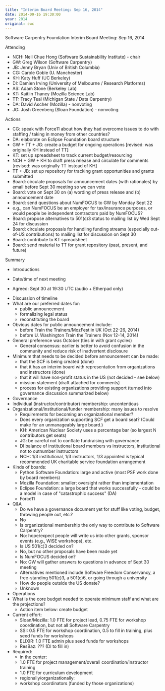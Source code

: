```yaml
---
title: "Interim Board Meeting: Sep 16, 2014"
date: 2014-09-16 19:30:00
year: 2014
original: swc
---
```

<p>Software Carpentry Foundation Interim Board Meeting: Sep 16, 2014</p>
<p>Attending</p>
<ul>
<li>NCH: Neil Chue Hong (Software Sustainability Institute) - chair</li>
<li>GW: Greg Wilson (Software Carpentry)</li>
<li>JB: Jenny Bryan (Univ of British Columbia)</li>
<li>CG: Carole Goble (U. Manchester)</li>
<li>KH: Katy Huff (UC Berkeley)</li>
<li>DI: Damien Irving (University of Melbourne / Research Platforms)</li>
<li>AS: Adam Stone (Berkeley Lab)</li>
<li>KT: Kaitlin Thaney (Mozilla Science Lab)</li>
<li>TT: Tracy Teal (Michigan State / Data Carpentry)</li>
<li>DA: David Ascher (Mozilla) - nonvoting</li>
<li>JG: Josh Greenberg (Sloan Foundation) - nonvoting</li>
</ul>
<p>Actions</p>
<ul>
<li>CG: speak with Force11 about how they had overcome issues to do with staffing / taking in money from other countries?</li>
<li>DA: elaborate on Eclipse Foundation board structure</li>
<li>GW + TT + JG: create a budget for ongoing operations [revised: was originally KH instead of TT]</li>
<li>KT: set up spreadsheet to track current budget/resourcing</li>
<li>NCH + GW + KH to draft press release and circulate for comments [revised: was originally TT instead of KH]</li>
<li>TT + JB: set up repository for tracking grant opportunities and grants submitted</li>
<li>Board: circulate proposals for announcement dates (with rationales) by email before Sept 30 meeting so we can vote</li>
<li>Board: vote on Sept 30 on (a) wording of press release and (b) announcement date</li>
<li>Board: send questions about NumFOCUS to GW by Monday Sept 22</li>
<li>e.g., can NumFOCUS be an employer for tax/insurance purposes, or would people be independent contractors paid by NumFOCUS?</li>
<li>Board: propose alternatives to 501(c)3 status to mailing list by Wed Sept 24 for discussion</li>
<li>Board: circulate proposals for handling funding streams (especially out-of-US contributions) to mailing list for discussion on Sept 30</li>
<li>Board: contribute to KT spreadsheet</li>
<li>Board: send material to TT for grant repository (past, present, and future)</li>
</ul>
<p>Summary</p>
<ul>
<li><p>Introductions</p></li>
<li>Date/time of next meeting</li>
<li><p>Agreed: Sept 30 at 19:30 UTC (audio + Etherpad only)</p></li>
<li>Discussion of timeline</li>
<li>What are our preferred dates for:
<ul>
<li>public announcement</li>
<li>formalizing legal status</li>
<li>reconstituting the board</li>
</ul></li>
<li>Obvious dates for public announcement include:
<ul>
<li>before Train the Trainers/MozFest in UK (Oct 22-26, 2014)</li>
<li>before U. Washington Train the Trainers (Nov 12-14, 2014)</li>
</ul></li>
<li>General preference was October (ties in with grant cycles)
<ul>
<li>General consensus: earlier is better to avoid confusion in the community and reduce risk of inadvertent disclosure</li>
</ul></li>
<li>Minimum that needs to be decided before announcement can be made:
<ul>
<li>that the SCF is being created (done)</li>
<li>that it has an interim board with representation from organizations and instructors (done)</li>
<li>that it will have non-profit status in the US (not decided - see below)</li>
<li>mission statement (draft attached for comments)</li>
<li>process for existing organizations providing support (turned into governance discussion summarized below)</li>
</ul></li>
<li>Governance</li>
<li>Individual (instructor/contributor) membership: uncontentious</li>
<li>Organizational/institutional/funder membership: many issues to resolve
<ul>
<li>Requirements for becoming an organizational member?</li>
<li>Does every organization supporting SCF get a board seat? (Could make for an unmanageably large board.)</li>
<li>KH: American Nuclear Society uses a percentage bar (so largest N contributors get seats)</li>
<li>JG: be careful not to conflate fundraising with governance</li>
<li>DI balance of institutional board members vs instructors, institutional not to outnumber instructors</li>
<li>NCH: 1/3 institutional, 1/3 instructors, 1/3 appointed is typical recommended UK charitable service foundation arrangement</li>
</ul></li>
<li>Kinds of boards:
<ul>
<li>Python Software Foundation: large and active (most PSF work done by board members)</li>
<li>Mozilla Foundation: smaller; oversight rather than implementation</li>
<li>Eclipse Foundation: a large board that works successfully - could be a model in case of "catastrophic success" (DA)</li>
<li>Force11</li>
</ul></li>
<li>Q&amp;A
<ul>
<li>Do we have a governance document yet for stuff like voting, budget, throwing people out, etc.?</li>
<li>No</li>
<li>Is organizational membership the only way to contribute to Software Carpentry?</li>
<li>No: hope/expect people will write us into other grants, sponsor events (e.g., WiSE workshops), etc.</li>
<li>Is US 501(c)3 decided on?</li>
<li>No, but no other proposals have been made yet</li>
<li>Is NumFOCUS decided on?</li>
<li>No: GW will gather answers to questions in advance of Sept 30 meeting</li>
<li>Alternatives mentioned include Software Freedom Conservancy, a free-standing 501(c)3, a 501(c)6, or going through a university</li>
<li>How do people outside the US donate?</li>
<li>Unknown</li>
</ul></li>
<li>Operations</li>
<li>What is the core budget needed to operate minimum staff and what are the projections?
<ul>
<li>Action item below: create budget</li>
</ul></li>
<li>Current effort:
<ul>
<li>Sloan/Mozilla: 1.0 FTE for project lead, 0.75 FTE for workshop coordination, but not all Software Carpentry</li>
<li>SSI: 0.5 FTE for workshop coordination, 0.5 to fill in training, plus seed funds for workshops</li>
<li>ELIXIR: 1.0 FTE admin plus seed funds for workshops</li>
<li>ResBaz: ??? (DI to fill in)</li>
</ul></li>
<li>Required:
<ul>
<li>in the center:</li>
<li>1.0 FTE for project management/overall coordination/instructor training</li>
<li>1.0 FTE for curriculum development</li>
<li>regionally/organizationally:</li>
<li>workshop coordinators (funded by those organizations)</li>
</ul></li>
</ul>
